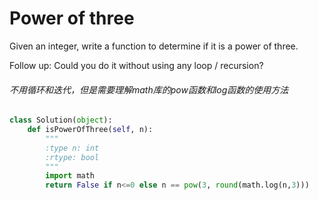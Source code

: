 # Power of three

Given an integer, write a function to determine if it is a power of three.

Follow up:
Could you do it without using any loop / recursion?

###### 不用循环和迭代，但是需要理解math库的pow函数和log函数的使用方法

```python
class Solution(object):
    def isPowerOfThree(self, n):
        """
        :type n: int
        :rtype: bool
        """
        import math
        return False if n<=0 else n == pow(3, round(math.log(n,3)))

```
